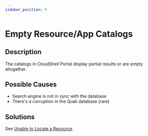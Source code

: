 ```yaml
---
sidebar_position: 9
---
```


# Empty Resource/App Catalogs

## Description

The catalogs in CloudShell Portal display partial results or are empty altogether.

## Possible Causes

- Search engine is not in sync with the database
- There's a corruption in the Quali database (rare)

## Solutions

See [Unable to Locate a Resource](https://help.quali.com/Online%20Help/0.0/Portal/Content/Troubleshooting/Unable-to-locate-resource.htm).
